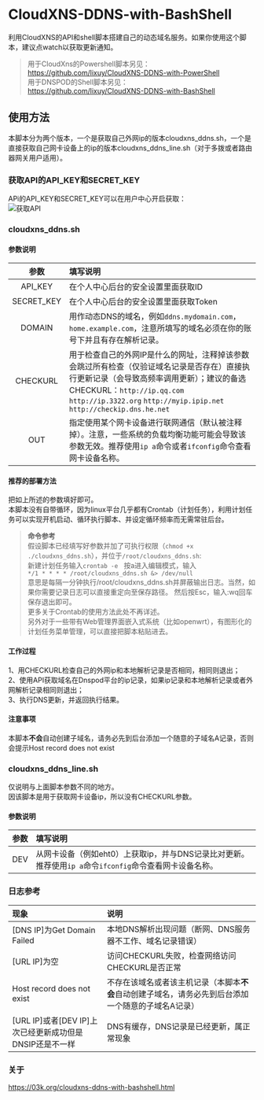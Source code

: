 # CloudXNS-DDNS-with-BashShell
利用CloudXNS的API和shell脚本搭建自己的动态域名服务。如果你使用这个脚本，建议点watch以获取更新通知。  
>用于CloudXns的Powershell脚本另见：  
https://github.com/lixuy/CloudXNS-DDNS-with-PowerShell  
用于DNSPOD的Shell脚本另见：  
https://github.com/lixuy/CloudXNS-DDNS-with-BashShell  
## 使用方法
本脚本分为两个版本，一个是获取自己外网ip的版本cloudxns_ddns.sh，一个是直接获取自己网卡设备上的ip的版本cloudxns_ddns_line.sh（对于多拨或者路由器网关用户适用）。
### 获取API的API_KEY和SECRET_KEY
APi的API_KEY和SECRET_KEY可以在用户中心开启获取：  
![获取API](https://www.cloudxns.net/Public/Uploads/Article/201506/5577aca518efa.jpg)
### **cloudxns_ddns.sh**
#### 参数说明  
参数|填写说明
:-:|:-
|API_KEY | 在个人中心后台的安全设置里面获取ID|
SECRET_KEY|在个人中心后台的安全设置里面获取Token
DOMAIN| 用作动态DNS的域名，例如```ddns.mydomain.com```，```home.example.com```，注意所填写的域名必须在你的账号下并且有存在解析记录。
CHECKURL|用于检查自己的外网IP是什么的网址，注释掉该参数会跳过所有检查（仅验证域名记录是否存在）直接执行更新记录（会导致高频率调用更新）；建议的备选CHECKURL：```http://ip.qq.com``` ```http://ip.3322.org``` ```http://myip.ipip.net``` ```http://checkip.dns.he.net```
OUT|指定使用某个网卡设备进行联网通信（默认被注释掉）。注意，一些系统的负载均衡功能可能会导致该参数无效。推荐使用```ip a```命令或者```ifconfig```命令查看网卡设备名称。

#### **推荐的部署方法**
把如上所述的参数填好即可。  
本脚本没有自带循环，因为linux平台几乎都有Crontab（计划任务），利用计划任务可以实现开机启动、循环执行脚本、并设定循环频率而无需常驻后台。  
>**命令参考**  
假设脚本已经填写好参数并加了可执行权限（```chmod +x ./cloudxns_ddns.sh```），并位于```/root/cloudxns_ddns.sh```:  
新建计划任务输入```crontab -e```  
按a进入编辑模式，输入   
 ```*/1 * * * * /root/cloudxns_ddns.sh &> /dev/null```  
意思是每隔一分钟执行/root/cloudxns_ddns.sh并屏蔽输出日志。当然，如果你需要记录日志可以直接重定向至保存路径。 
然后按Esc，输入:wq回车保存退出即可。  
更多关于Crontab的使用方法此处不再详述。  
另外对于一些带有Web管理界面嵌入式系统（比如openwrt），有图形化的计划任务菜单管理，可以直接把脚本粘贴进去。

#### 工作过程
1、用CHECKURL检查自己的外网ip和本地解析记录是否相同，相同则退出；  
2、使用API获取域名在Dnspod平台的ip记录，如果ip记录和本地解析记录或者外网解析记录相同则退出；  
3、执行DNS更新，并返回执行结果。
#### 注意事项
本脚本**不会**自动创建子域名，请务必先到后台添加一个随意的子域名A记录，否则会提示Host record does not exist 

### **cloudxns_ddns_line.sh**
仅说明与上面脚本参数不同的地方。  
因该脚本是用于获取网卡设备ip，所以没有CHECKURL参数。  
#### 参数说明
参数|填写说明
:-:|:-
|DEV | 从网卡设备（例如eht0）上获取ip，并与DNS记录比对更新。推荐使用```ip a```命令```ifconfig```命令查看网卡设备名称。  

### 日志参考
现象|说明
:-|:-
[DNS IP]为Get Domain Failed|本地DNS解析出现问题（断网、DNS服务器不工作、域名记录错误）
[URL IP]为空|访问CHECKURL失败，检查网络访问CHECKURL是否正常
Host record does not exist|不存在该域名或者该主机记录（本脚本**不会**自动创建子域名，请务必先到后台添加一个随意的子域名A记录）
[URL IP]或者[DEV IP]上次已经更新成功但是DNSIP还是不一样|DNS有缓存，DNS记录是已经更新，属正常现象
### **关于**
https://03k.org/cloudxns-ddns-with-bashshell.html
